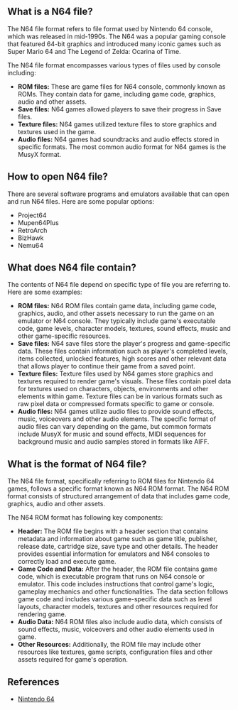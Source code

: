 ## What is a N64 file?

The N64 file format refers to file format used by Nintendo 64 console, which was released in mid-1990s. The N64 was a popular gaming console that featured 64-bit graphics and introduced many iconic games such as Super Mario 64 and The Legend of Zelda: Ocarina of Time.

The N64 file format encompasses various types of files used by console including:

- **ROM files:** These are game files for N64 console, commonly known as ROMs. They contain data for game, including game code, graphics, audio and other assets.
- **Save files:** N64 games allowed players to save their progress in Save files.
- **Texture files:** N64 games utilized texture files to store graphics and textures used in the game. 
- **Audio files:** N64 games had soundtracks and audio effects stored in specific formats. The most common audio format for N64 games is the MusyX format.

## How to open N64 file?

There are several software programs and emulators available that can open and run N64 files. Here are some popular options:

- Project64 
- Mupen64Plus
- RetroArch
- BizHawk
- Nemu64

## What does N64 file contain?

The contents of N64 file depend on specific type of file you are referring to. Here are some examples:

- **ROM files:** N64 ROM files contain game data, including game code, graphics, audio, and other assets necessary to run the game on an emulator or N64 console. They typically include game's executable code, game levels, character models, textures, sound effects, music and other game-specific resources.
- **Save files:** N64 save files store the player's progress and game-specific data. These files contain information such as player's completed levels, items collected, unlocked features, high scores and other relevant data that allows player to continue their game from a saved point.
- **Texture files:** Texture files used by N64 games store graphics and textures required to render game's visuals. These files contain pixel data for textures used on characters, objects, environments and other elements within game. Texture files can be in various formats such as raw pixel data or compressed formats specific to game or console.
- **Audio files:** N64 games utilize audio files to provide sound effects, music, voiceovers and other audio elements. The specific format of audio files can vary depending on the game, but common formats include MusyX for music and sound effects, MIDI sequences for background music and audio samples stored in formats like AIFF.

## What is the format of N64 file?

The N64 file format, specifically referring to ROM files for Nintendo 64 games, follows a specific format known as N64 ROM format. The N64 ROM format consists of structured arrangement of data that includes game code, graphics, audio and other assets.

The N64 ROM format has following key components:

- **Header:** The ROM file begins with a header section that contains metadata and information about game such as game title, publisher, release date, cartridge size, save type and other details. The header provides essential information for emulators and N64 consoles to correctly load and execute game.
- **Game Code and Data:** After the header, the ROM file contains game code, which is executable program that runs on N64 console or emulator. This code includes instructions that control game's logic, gameplay mechanics and other functionalities. The data section follows game code and includes various game-specific data such as level layouts, character models, textures and other resources required for rendering game.
- **Audio Data:** N64 ROM files also include audio data, which consists of sound effects, music, voiceovers and other audio elements used in game. 
- **Other Resources:** Additionally, the ROM file may include other resources like textures, game scripts, configuration files and other assets required for game's operation.

## References
* [Nintendo 64](https://en.wikipedia.org/wiki/Nintendo_64)
